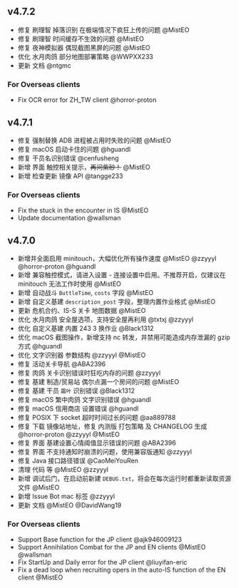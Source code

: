 ## v4.7.2

- 修复 刷理智 掉落识别 在极端情况下疯狂上传的问题 @MistEO
- 修复 刷理智 时间缓存不生效的问题 @MistEO
- 修复 夜神模拟器 偶现截图黑屏的问题 @MistEO
- 优化 水月肉鸽 部分地图部署策略 @WWPXX233
- 更新 文档 @ntgmc

### For Overseas clients

- Fix OCR error for ZH_TW client @horror-proton

## v4.7.1

- 修复 强制替换 ADB 进程被占用时失败的问题 @MistEO
- 修复 macOS 启动卡住的问题 @hguandl
- 修复 干员名识别错误 @cenfusheng
- 新增 界面 触控相关提示，~~再问紫砂！~~ @MistEO
- 新增 检查更新 镜像 API @tangge233

### For Overseas clients

- Fix the stuck in the encounter in IS @MistEO
- Update documentation @wallsman

## v4.7.0

- 新增并全面启用 minitouch，大幅优化所有操作速度 @MistEO @zzyyyl @horror-proton @hguandl
- 新增 兼容触控模式，请进入设置 - 连接设置中启用。不推荐开启，仅建议在 minitouch 无法工作时使用 @MistEO
- 新增 自动战斗 `ButtleTime`, `costs` 字段 @MistEO
- 新增 自定义基建 `description_post` 字段，整理内置作业格式 @MistEO
- 更新 危机合约、IS-S 关卡 地图数据 @MistEO
- 优化 水月肉鸽 安全屋选项，支持安全屋再利用 @txtxj @zzyyyl
- 优化 自定义基建 内置 243 3 换作业 @Black1312
- 优化 macOS 截图操作，新增支持 nc 转发，并禁用可能造成内存泄漏的 gzip 方式 @hguandl
- 优化 文字识别器 参数结构 @zzyyyl @MistEO
- 修复 活动关卡导航 @ABA2396
- 修复 肉鸽 关卡识别错误时狂吃内存的问题 @zzyyyl
- 修复 基建 制造/贸易站 偶尔点漏一个房间的问题 @MistEO
- 修复 基建 干员 `霜叶` 识别错误 @Black1312
- 修复 macOS 繁中肉鸽 文字识别错误 @hguandl
- 修复 macOS 信用商店 设置错误 @hguandl
- 修复 POSIX 下 socket 超时时间过长的问题 @aa889788
- 修复 下载 镜像站地址，修复 内测版 打包策略 及 CHANGELOG 生成 @horror-proton @zzyyyl @MistEO
- 修复 界面 基建设置心情阈值显示错误的问题 @ABA2396
- 修复 界面 不支持通知时崩溃的问题，使用兼容版通知 @zzyyyl
- 修复 Java 接口路径错误 @CaoMeiYouRen
- 清理 代码 等 @MistEO @zzyyyl
- 新增 调试后门，在启动前新建 `DEBUG.txt`，将会在每次运行时都重新读取资源文件 @MistEO
- 新增 Issue Bot mac 标签 @zzyyyl
- 更新 文档 @MistEO @DavidWang19

### For Overseas clients

- Support Base function for the JP client @ajk946009123
- Support Annihilation Combat for the JP and EN clients @MistEO @wallsman
- Fix StartUp and Daily error for the JP client @liuyifan-eric
- Fix a dead loop when recruiting opers in the auto-IS function of the EN client @MistEO
